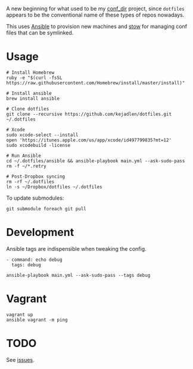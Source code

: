 A new beginning for what used to be my
[conf_dir](https://github.com/kejadlen/conf_dir) project, since `dotfiles`
appears to be the conventional name of these types of repos nowadays.

This uses [Ansible](https://github.com/ansible/ansible) to provision new
machines and [stow](http://www.gnu.org/software/stow/) for managing conf
files that can be symlinked.

# Usage

``` shell
# Install Homebrew
ruby -e "$(curl -fsSL https://raw.githubusercontent.com/Homebrew/install/master/install)"

# Install ansible
brew install ansible

# Clone dotfiles
git clone --recursive https://github.com/kejadlen/dotfiles.git ~/.dotfiles

# Xcode
sudo xcode-select --install
open 'https://itunes.apple.com/us/app/xcode/id497799835?mt=12'
sudo xcodebuild -license

# Run Ansible
cd ~/.dotfiles/ansible && ansible-playbook main.yml --ask-sudo-pass
rm -f ~/*.retry

# Post-Dropbox syncing
rm -rf ~/.dotfiles
ln -s ~/Dropbox/dotfiles ~/.dotfiles
```

To update submodules:

``` shell
git submodule foreach git pull
```

# Development

Ansible tags are indispensible when tweaking the config.

```
- command: echo debug
  tags: debug
```

``` shell
ansible-playbook main.yml --ask-sudo-pass --tags debug
```

# Vagrant

``` shell
vagrant up
ansible vagrant -m ping
```

# TODO

See [issues](https://github.com/kejadlen/dotfiles/issues).
